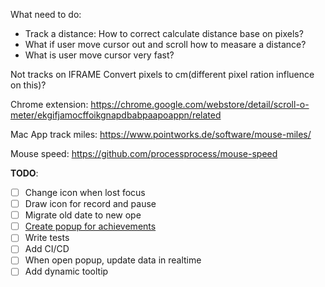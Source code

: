 What need to do:
- Track a distance:
	How to correct calculate distance base on pixels?
- What if user move cursor out and scroll how to measare a distance?
- What is user move cursor very fast?
	
Not tracks on IFRAME
Convert pixels to cm(different pixel ration influence on this)?

Chrome extension: https://chrome.google.com/webstore/detail/scroll-o-meter/ekgifjamocffoikgnapdbabpaapoappn/related

Mac App track miles: https://www.pointworks.de/software/mouse-miles/

Mouse speed:
https://github.com/processprocess/mouse-speed

**TODO**:
- [ ] Change icon when lost focus
- [ ] Draw icon for record and pause
- [ ] Migrate old date to new ope
- [ ] [Create popup for achievements](https://github.com/dmfilipenko/Pedometr/pull/1/files)
- [ ] Write tests
- [ ] Add CI/CD
- [ ] When open popup, update data in realtime
- [ ] Add dynamic tooltip